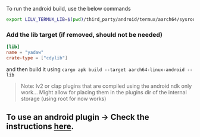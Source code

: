 To run the android build, use the below commands

```sh
export LILV_TERMUX_LIB=$(pwd)/third_party/android/termux/aarch64/sysroot/data/data/com.termux/files/usr/lib
```

### Add the lib target (if removed, should not be needed)

```toml
[lib]
name = "yadaw"
crate-type = ["cdylib"]
```

and then build it using 
`cargo apk build --target aarch64-linux-android --lib`

> Note: lv2 or clap plugins that are compiled using the android ndk only work... Might allow for placing them in the plugins dir of the internal storage (using root for now works)

## To use an android plugin -> Check the instructions [here](https://github.com/mlm-games/vitsel-clap/blob/master/README.md).